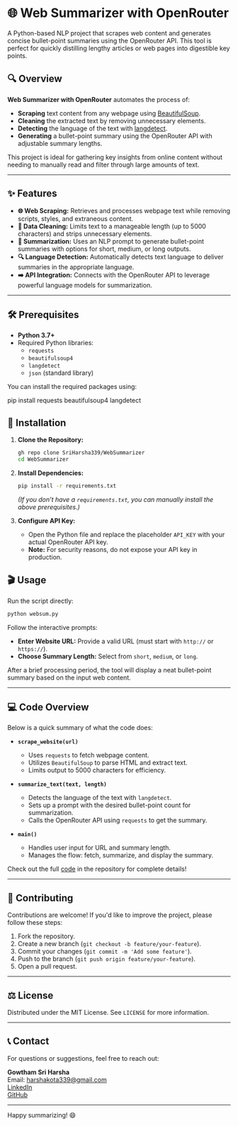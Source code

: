 # 🌐 Web Summarizer with OpenRouter

A Python-based NLP project that scrapes web content and generates concise bullet-point summaries using the OpenRouter API. This tool is perfect for quickly distilling lengthy articles or web pages into digestible key points.

## 🔍 Overview
**Web Summarizer with OpenRouter** automates the process of:

- **Scraping** text content from any webpage using [BeautifulSoup](https://www.crummy.com/software/BeautifulSoup/bs4/doc/).
- **Cleaning** the extracted text by removing unnecessary elements.
- **Detecting** the language of the text with [langdetect](https://pypi.org/project/langdetect/).
- **Generating** a bullet-point summary using the OpenRouter API with adjustable summary lengths.

This project is ideal for gathering key insights from online content without needing to manually read and filter through large amounts of text.

---

## ✨ Features
- **🌐 Web Scraping:** Retrieves and processes webpage text while removing scripts, styles, and extraneous content.
- **🧹 Data Cleaning:** Limits text to a manageable length (up to 5000 characters) and strips unnecessary elements.
- **📝 Summarization:** Uses an NLP prompt to generate bullet-point summaries with options for short, medium, or long outputs.
- **🔍 Language Detection:** Automatically detects text language to deliver summaries in the appropriate language.
- **➡️ API Integration:** Connects with the OpenRouter API to leverage powerful language models for summarization.

---

## 🛠️ Prerequisites
- **Python 3.7+**
- Required Python libraries:
  - `requests`
  - `beautifulsoup4`
  - `langdetect`
  - `json` (standard library)

You can install the required packages using:

pip install requests beautifulsoup4 langdetect


## 🚀 Installation
1. **Clone the Repository:**
    ```bash
    gh repo clone SriHarsha339/WebSummarizer
    cd WebSummarizer
    ```
2. **Install Dependencies:**
    ```bash
    pip install -r requirements.txt
    ```
   *(If you don’t have a `requirements.txt`, you can manually install the above prerequisites.)*

3. **Configure API Key:**
   - Open the Python file and replace the placeholder `API_KEY` with your actual OpenRouter API key.
   - **Note:** For security reasons, do not expose your API key in production.



## 🎬 Usage
Run the script directly:
```bash
python websum.py
```
Follow the interactive prompts:
- **Enter Website URL:** Provide a valid URL (must start with `http://` or `https://`).
- **Choose Summary Length:** Select from `short`, `medium`, or `long`.

After a brief processing period, the tool will display a neat bullet-point summary based on the input web content.

---

## 💻 Code Overview
Below is a quick summary of what the code does:

- **`scrape_website(url)`**  
  - Uses `requests` to fetch webpage content.
  - Utilizes `BeautifulSoup` to parse HTML and extract text.
  - Limits output to 5000 characters for efficiency.

- **`summarize_text(text, length)`**  
  - Detects the language of the text with `langdetect`.
  - Sets up a prompt with the desired bullet-point count for summarization.
  - Calls the OpenRouter API using `requests` to get the summary.
  
- **`main()`**  
  - Handles user input for URL and summary length.
  - Manages the flow: fetch, summarize, and display the summary.

Check out the full [code](./websum.py) in the repository for complete details!

---

## 🤝 Contributing
Contributions are welcome! If you'd like to improve the project, please follow these steps:
1. Fork the repository.
2. Create a new branch (`git checkout -b feature/your-feature`).
3. Commit your changes (`git commit -m 'Add some feature'`).
4. Push to the branch (`git push origin feature/your-feature`).
5. Open a pull request.

---

## ⚖️ License
Distributed under the MIT License. See `LICENSE` for more information.

---

## 📞 Contact
For questions or suggestions, feel free to reach out:

**Gowtham Sri Harsha**  
Email: [harshakota339@gmail.com](mailto:harshakota339@gmail.com)  
[LinkedIn](https://www.linkedin.com/in/gowthamsriharsha)  
[GitHub](https://github.com/SriHarsha339)

---

Happy summarizing! 😄
```
